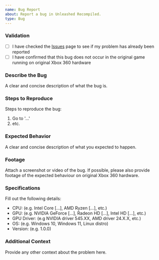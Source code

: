 ```yaml
---
name: Bug Report
about: Report a bug in Unleashed Recompiled.
type: Bug
---
```


### Validation
- [ ] I have checked the [Issues](https://github.com/hedge-dev/UnleashedRecomp/issues) page to see if my problem has already been reported
- [ ] I have confirmed that this bug does not occur in the original game running on original Xbox 360 hardware

### Describe the Bug
A clear and concise description of what the bug is.

### Steps to Reproduce
Steps to reproduce the bug:
1. Go to '...'
2. etc.

### Expected Behavior
A clear and concise description of what you expected to happen.

### Footage
Attach a screenshot or video of the bug. If possible, please also provide footage of the expected behaviour on original Xbox 360 hardware.

### Specifications
Fill out the following details:
 - CPU: (e.g. Intel Core [...], AMD Ryzen [...], etc.)
 - GPU: (e.g. NVIDIA GeForce [...], Radeon HD [...], Intel HD [...], etc.)
 - GPU Driver: (e.g NVIDIA driver 545.XX, AMD driver 24.X.X, etc.)
 - OS: (e.g. Windows 10, Windows 11, Linux distro)
 - Version: (e.g. 1.0.0)

### Additional Context
Provide any other context about the problem here.

